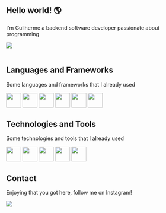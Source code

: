 ## Hello world! 🌎

I'm Guilherme a backend software developer passionate about programming

<div>
    <img src="https://github-readme-stats.vercel.app/api?username=guihcodes&show_icons=true&theme=radical" />    
</div>

<br/>

## Languages and Frameworks

Some languages and frameworks that I already used

<img src="https://cdn.jsdelivr.net/gh/devicons/devicon/icons/go/go-original-wordmark.svg"  width="40" height="40"/>
<img src="https://cdn.jsdelivr.net/gh/devicons/devicon/icons/nodejs/nodejs-original.svg" width="40" height="40" />
<img src="https://cdn.jsdelivr.net/gh/devicons/devicon/icons/typescript/typescript-original.svg" width="40" height="40" />
<img src="https://cdn.jsdelivr.net/gh/devicons/devicon/icons/java/java-original.svg" width="40" height="40" />
<img src="https://cdn.jsdelivr.net/gh/devicons/devicon/icons/spring/spring-original.svg"  width="40" height="40" />
<img src="https://cdn.jsdelivr.net/gh/devicons/devicon/icons/python/python-original.svg" width="40" height="40" />

<br/>

## Technologies and Tools

Some technologies and tools that I already used

<img src="https://cdn.jsdelivr.net/gh/devicons/devicon/icons/mongodb/mongodb-plain-wordmark.svg" width="40" height="40" />
<img src="https://cdn.jsdelivr.net/gh/devicons/devicon/icons/docker/docker-original.svg" width="40" height="40" />
<img src="https://cdn.jsdelivr.net/gh/devicons/devicon/icons/git/git-original.svg" width="40" height="40" />
<img src="https://cdn.jsdelivr.net/gh/devicons/devicon/icons/jest/jest-plain.svg"  width="40" height="40" />
<img src="https://cdn.jsdelivr.net/gh/devicons/devicon/icons/npm/npm-original-wordmark.svg" width="40" height="40" />

<br/>

## Contact

Enjoying that you got here, follow me on Instagram!

<a href="https://instagram.com/guih.codes" target="_blank"><img src="https://img.shields.io/badge/-Instagram-%23E4405F?style=for-the-badge&logo=instagram&logoColor=white" target="_blank"></a>
